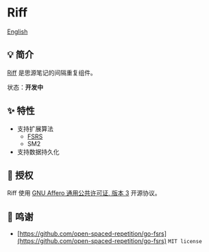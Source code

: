 # Riff

[English](README.md)

## 💡 简介

[Riff](https://github.com/siyuan-note/riff) 是思源笔记的间隔重复组件。

状态：**开发中**

## ✨ 特性

* 支持扩展算法
  * [FSRS](https://github.com/open-spaced-repetition/free-spaced-repetition-scheduler)
  * SM2
* 支持数据持久化

## 📄 授权

Riff 使用 [GNU Affero 通用公共许可证, 版本 3](https://www.gnu.org/licenses/agpl-3.0.txt) 开源协议。

## 🙏 鸣谢

* [https://github.com/open-spaced-repetition/go-fsrs](https://github.com/open-spaced-repetition/go-fsrs) `MIT license`
